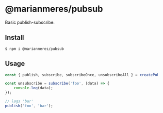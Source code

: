 # @marianmeres/pubsub

Basic publish-subscribe.

## Install
```shell
$ npm i @marianmeres/pubsub
```

## Usage

```typescript
const { publish, subscribe, subscribeOnce, unsubscribeAll } = createPubSub();

const unsubscribe = subscribe('foo', (data) => {
	console.log(data);
});

// logs 'bar'
publish('foo', 'bar');
```
